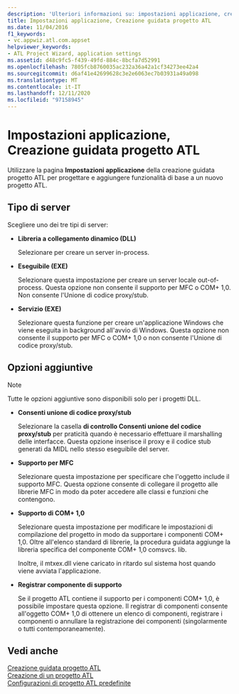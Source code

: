 ```yaml
---
description: 'Ulteriori informazioni su: impostazioni applicazione, creazione guidata progetto ATL'
title: Impostazioni applicazione, Creazione guidata progetto ATL
ms.date: 11/04/2016
f1_keywords:
- vc.appwiz.atl.com.appset
helpviewer_keywords:
- ATL Project Wizard, application settings
ms.assetid: d48c9fc5-f439-49fd-884c-8bcfa7d52991
ms.openlocfilehash: 7805fcb8760035ac232a36a42a1cf34273ee42a4
ms.sourcegitcommit: d6af41e42699628c3e2e6063ec7b03931a49a098
ms.translationtype: MT
ms.contentlocale: it-IT
ms.lasthandoff: 12/11/2020
ms.locfileid: "97158945"
---
```

# <a name="application-settings-atl-project-wizard"></a>Impostazioni applicazione, Creazione guidata progetto ATL

Utilizzare la pagina **Impostazioni applicazione** della creazione guidata progetto ATL per progettare e aggiungere funzionalità di base a un nuovo progetto ATL.

## <a name="server-type"></a>Tipo di server

Scegliere uno dei tre tipi di server:

- **Libreria a collegamento dinamico (DLL)**

   Selezionare per creare un server in-process.

- **Eseguibile (EXE)**

   Selezionare questa impostazione per creare un server locale out-of-process. Questa opzione non consente il supporto per MFC o COM+ 1,0. Non consente l'Unione di codice proxy/stub.

- **Servizio (EXE)**

   Selezionare questa funzione per creare un'applicazione Windows che viene eseguita in background all'avvio di Windows. Questa opzione non consente il supporto per MFC o COM+ 1,0 o non consente l'Unione di codice proxy/stub.

## <a name="additional-options"></a>Opzioni aggiuntive

> [!NOTE]
> Tutte le opzioni aggiuntive sono disponibili solo per i progetti DLL.

- **Consenti unione di codice proxy/stub**

   Selezionare la casella **di controllo Consenti unione del codice proxy/stub** per praticità quando è necessario effettuare il marshalling delle interfacce. Questa opzione inserisce il proxy e il codice stub generati da MIDL nello stesso eseguibile del server.

- **Supporto per MFC**

   Selezionare questa impostazione per specificare che l'oggetto include il supporto MFC. Questa opzione consente di collegare il progetto alle librerie MFC in modo da poter accedere alle classi e funzioni che contengono.

- **Supporto di COM+ 1,0**

   Selezionare questa impostazione per modificare le impostazioni di compilazione del progetto in modo da supportare i componenti COM+ 1,0. Oltre all'elenco standard di librerie, la procedura guidata aggiunge la libreria specifica del componente COM+ 1,0 comsvcs. lib.

   Inoltre, il mtxex.dll viene caricato in ritardo sul sistema host quando viene avviata l'applicazione.

- **Registrar componente di supporto**

   Se il progetto ATL contiene il supporto per i componenti COM+ 1,0, è possibile impostare questa opzione. Il registrar di componenti consente all'oggetto COM+ 1,0 di ottenere un elenco di componenti, registrare i componenti o annullare la registrazione dei componenti (singolarmente o tutti contemporaneamente).

## <a name="see-also"></a>Vedi anche

[Creazione guidata progetto ATL](../../atl/reference/atl-project-wizard.md)<br/>
[Creazione di un progetto ATL](../../atl/reference/creating-an-atl-project.md)<br/>
[Configurazioni di progetto ATL predefinite](../../atl/reference/default-atl-project-configurations.md)

